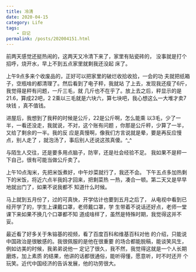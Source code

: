 ```yaml
---
title: 冷清
date: 2020-04-15
category: Life
tags:
    - 日记
permalink: /posts/202004151.html
---
```


前两天感觉还挺热闹的，这两天又冷清下来了，家里有贴瓷砖的，
没事就是打个招呼，烧开水，早上不到五点家里就剩我还没起
床了。

上午9点多来个收废品的，正好可以把家里的破烂收拾收拾，一会的功
夫就把纸箱子，空瓶啥的都清理了。然后看到了电子秤，我就站
了上去，发现我还瘦了6斤，我觉得是秤有问题，一斤三毛，就
几斤也不在乎了。放上去之后，秤显示的是21.6，算成22吧，2
2乘以三毛就是六块六，算七块吧，我心想这么一大堆才卖7块钱
，真不值钱。

进屋后，我想到了我秤的时候是公斤，22是公斤啊，怎么能乘
以3毛，少了一半，一看还没走，我就说，不对，这个账有问题
，你那是公斤秤，少算了一半，又给了剩余的一半。我的反
应是真慢啊，像我们方言说就是晕，要是再反应慢点，别人走了
，就泡汤了，事后别人还说这孩真傻。^_^

与陌生人交往，还是要多用点脑子，防宰，还是社会经验不足。
我如果不是秤一下自己，很有可能当做公斤卖了。

上午10点淘米，先把米饭煮好，中午炒菜就行了，我还不会。
下午五点多加热剩下的米饭，将近六点半我妈才回来，把剩菜热
一热，凑合一顿。第二天又是早早地就出门了，如果不说我都不
知道什么时候。

马上就到五月份了，过的可真快，开学估计也要到五月之后了，
从电视中看到已经开学了的，学生上课戴口罩，老师戴口罩，学
生带着不说话还好点，老师一堂课下来如果不换几个口罩都不知
道成啥样了，虽然是特殊时期，我觉得这并不妥。

最近看了好多关于朱镕基的视频，看了百度百科和维基百科对他
的介绍，只能说中国政治是很敏感的。我很佩服的是他在很重要
的场合都能脱稿，能谈笑风生，例如访美的时候，我弟弟说他一
定记了很久，我不然，我觉得这就是一个人长期磨炼，加上素质
的结果，他讲的话都很通俗，能听得懂，愿意听，时不时还开
个玩笑。近代中国经济的告诉发展，他的功劳很大。

